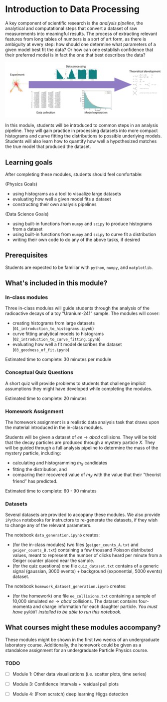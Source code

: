# Introduction to Data Processing

A key component of scientific research is the *analysis pipeline*, the analytical and computational steps that convert a dataset of raw measurements into meaningful results. The process of extracting relevant features from long tables of numbers is a sort of art form, as there is ambiguity at every step: how should one determine what parameters of a given model best fit the data? Or how can one establish confidence that their preferred model is in fact the one that best describes the data?



![](readme_img.png)



In this module, students will be introduced to common steps in an analysis pipeline. They will gain practice in processing datasets into more compact histograms and curve fitting the distributions to possible underlying models. Students will also learn how to quantify how well a hypothesized matches the true model that produced the dataset. 

## Learning goals

After completing these modules, students should feel comfortable:

(Physics Goals)
- using histograms as a tool to visualize large datasets
- evaluating how well a given model fits a dataset
- constructing their own analysis pipelines

(Data Science Goals)
- using built-in functions from ```numpy``` and ```scipy``` to produce histograms from a dataset
- using built-in functions from ```numpy``` and ```scipy``` to curve fit a distribution
- writing their own code to do any of the above tasks, if desired

## Prerequisites

Students are expected to be familiar with ```python```, ```numpy```, and  ```matplotlib```. 

## What's included in this module?

### In-class modules

Three in-class modules will guide students through the analysis of the radioactive decays of a toy “Uranium-241” sample. The modules will cover:
- creating histograms from large datasets (```01_introduction_to_histograms.ipynb```)
- curve fitting analytical models to histograms (```02_introduction_to_curve_fitting.ipynb```)
- evaluating how well a fit model describes the dataset (```03_goodness_of_fit.ipynb```)

Estimated time to complete: 30 minutes per module 

### Conceptual Quiz Questions

A short quiz will provide problems to students that challenge implicit assumptions they might have developed while completing the modules.

Estimated time to complete: 20 minutes 

### Homework Assignment

The homework assignment is a realistic data analysis task that draws upon the material introduced in the in-class modules. 

Students will be given a dataset of $ee \rightarrow abcd$ collisions. They will be told that the decay particles are produced through a mystery particle $X$. They will be guided through a full analysis pipeline to determine the mass of the mystery particle, including:
- calculating and histogramming $m_X$ candidates 
- fitting the distribution, and 
- comparing their recovered value of $m_X$ with the value that their “theorist friend” has predicted.

Estimated time to complete: 60 - 90 minutes 

### Datasets

Several datasets are provided to accopany these modules. We also provide ```iPython``` notebooks for instructors to re-generate the datasets, if they wish to change any of the relevant parameters.

The notebook ```data_generation.ipynb``` creates:
- (for the in-class modules) two files (```geiger_counts_A.txt``` and ```geiger_counts_B.txt```) containing a few thousand Poisson distributed values, meant to represent the number of clicks heard per minute from a Geiger counter placed near the sample.
- (for the quiz questions) one file ```quiz_dataset.txt``` contains of a generic signal (gaussian, 3000 events) + background (exponential, 5000 events) dataset.

The notebook ```homework_dataset_generation.ipynb``` creates:
- (for the homework) one file ```ee_collisions.txt``` containing a sample of 10,000 simulated $ee \rightarrow abcd$ collisions. The dataset contains four-momenta and charge information for each daughter particle. 
*You must have* ```pyROOT``` *installed to be able to run this notebook.*


## What courses might these modules accompany?

These modules might be shown in the first two weeks of an undergraduate laboratory course. Additionally, the homework could be given as a standalone assignment for an undergraduate Particle Physics course.

### TODO
- [ ] Module 1: Other data visualizations (i.e. scatter plots, time series)
- [ ] Module 3: Confidence Intervals + residual pull plots
- [ ] Module 4: (From scratch) deep learning Higgs detection


